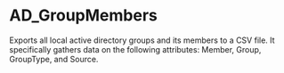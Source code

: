 # AD_GroupMembers

Exports all local active directory groups and its members to a CSV file. It specifically gathers data on the following attributes: Member, Group, GroupType, and Source.
